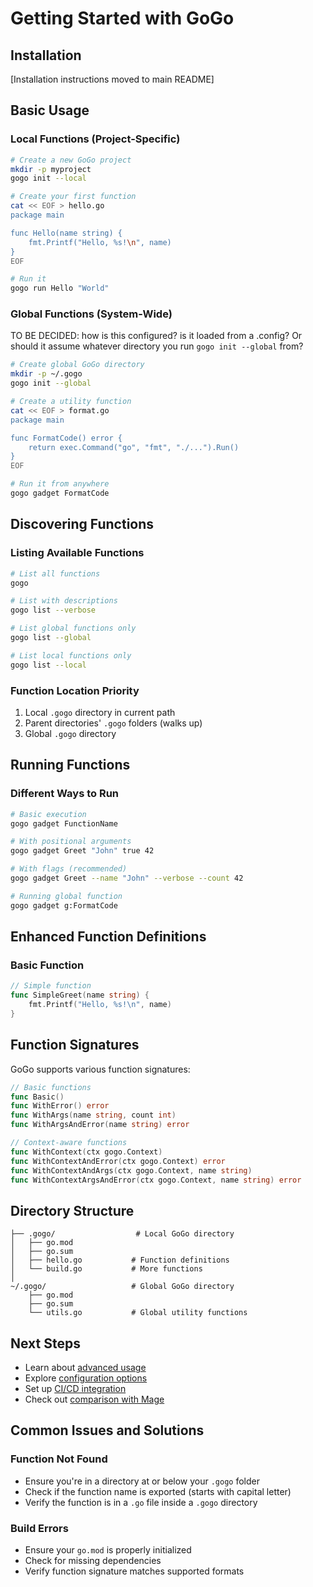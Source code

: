 # Getting Started with GoGo

## Installation
[Installation instructions moved to main README]

## Basic Usage

### Local Functions (Project-Specific)
```bash
# Create a new GoGo project
mkdir -p myproject
gogo init --local

# Create your first function
cat << EOF > hello.go
package main

func Hello(name string) {
    fmt.Printf("Hello, %s!\n", name)
}
EOF

# Run it
gogo run Hello "World"
```

### Global Functions (System-Wide)
TO BE DECIDED: how is this configured? is it loaded from a .config?
Or should it assume whatever directory you run `gogo init --global` from?
```bash
# Create global GoGo directory
mkdir -p ~/.gogo
gogo init --global

# Create a utility function
cat << EOF > format.go
package main

func FormatCode() error {
    return exec.Command("go", "fmt", "./...").Run()
}
EOF

# Run it from anywhere
gogo gadget FormatCode
```

## Discovering Functions

### Listing Available Functions
```bash
# List all functions
gogo

# List with descriptions
gogo list --verbose

# List global functions only
gogo list --global

# List local functions only
gogo list --local
```

### Function Location Priority
1. Local `.gogo` directory in current path
2. Parent directories' `.gogo` folders (walks up)
3. Global `.gogo` directory

## Running Functions

### Different Ways to Run
```bash
# Basic execution
gogo gadget FunctionName

# With positional arguments
gogo gadget Greet "John" true 42

# With flags (recommended)
gogo gadget Greet --name "John" --verbose --count 42

# Running global function
gogo gadget g:FormatCode

```

## Enhanced Function Definitions

### Basic Function
```go
// Simple function
func SimpleGreet(name string) {
    fmt.Printf("Hello, %s!\n", name)
}
```

## Function Signatures
GoGo supports various function signatures:
```go
// Basic functions
func Basic()
func WithError() error
func WithArgs(name string, count int)
func WithArgsAndError(name string) error

// Context-aware functions
func WithContext(ctx gogo.Context)
func WithContextAndError(ctx gogo.Context) error
func WithContextAndArgs(ctx gogo.Context, name string)
func WithContextArgsAndError(ctx gogo.Context, name string) error
```

## Directory Structure
```
├── .gogo/                  # Local GoGo directory
│   ├── go.mod
│   ├── go.sum
│   ├── hello.go           # Function definitions
│   └── build.go           # More functions
│
~/.gogo/                   # Global GoGo directory
    ├── go.mod
    ├── go.sum
    └── utils.go           # Global utility functions
```

## Next Steps
- Learn about [advanced usage](./advanced-usage.md)
- Explore [configuration options](./configuration.md)
- Set up [CI/CD integration](./cicd.md)
- Check out [comparison with Mage](./comparison-to-mage.md)

## Common Issues and Solutions

### Function Not Found
- Ensure you're in a directory at or below your `.gogo` folder
- Check if the function name is exported (starts with capital letter)
- Verify the function is in a `.go` file inside a `.gogo` directory

### Build Errors
- Ensure your `go.mod` is properly initialized
- Check for missing dependencies
- Verify function signature matches supported formats
